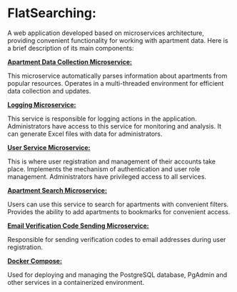 # **FlatSearching:**

A web application developed based on microservices architecture, providing convenient functionality for working with apartment data. Here is a brief description of its main components:

**[Apartment Data Collection Microservice:](https://github.com/DmitrySkachkov10/FlatSearching/tree/master/parser-service)**

This microservice automatically parses information about apartments from popular resources.
Operates in a multi-threaded environment for efficient data collection and updates.

**[Logging Microservice:](https://github.com/DmitrySkachkov10/FlatSearching/tree/master/audit-service)**

This service is responsible for logging actions in the application.
Administrators have access to this service for monitoring and analysis.
It can generate Excel files with data for administrators.

**[User Service Microservice:](https://github.com/DmitrySkachkov10/FlatSearching/tree/master/user-service)**

This is where user registration and management of their accounts take place.
Implements the mechanism of authentication and user role management.
Administrators have privileged access to all services.

**[Apartment Search Microservice:](https://github.com/DmitrySkachkov10/FlatSearching/tree/master/flat-service)**

Users can use this service to search for apartments with convenient filters.
Provides the ability to add apartments to bookmarks for convenient access.

**[Email Verification Code Sending Microservice:](https://github.com/DmitrySkachkov10/FlatSearching/tree/master/mailing-service)**

Responsible for sending verification codes to email addresses during user registration.

**[Docker Compose:](https://github.com/DmitrySkachkov10/FlatSearching/blob/master/docker-compose.yml)**

Used for deploying and managing the PostgreSQL database, PgAdmin and other services in a containerized environment.
